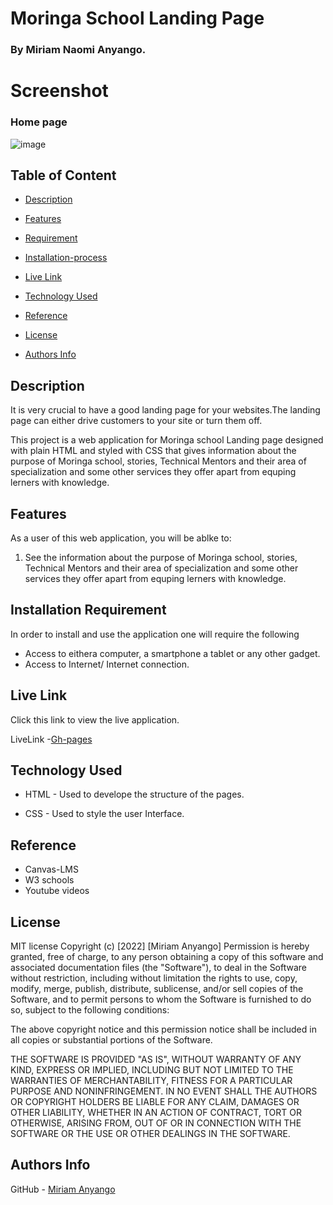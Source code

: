 
# Moringa School Landing Page

### By Miriam Naomi Anyango.

# Screenshot
### Home page
![image](./assets/images/School%20Landing%20Page.png)

## Table of Content 

+ [Description](#Description)
 
 + [Features](#Features)

 + [Requirement](#Requirement)

+ [Installation-process](#Installation-Process) 

+ [Live Link](#live-link)

+ [Technology Used](#technology-used)

+ [Reference](#reference)

+ [License](#license)

+ [Authors Info](#authors-info)


## Description
<p>It is very crucial to have a good landing page for your websites.The landing page can either drive customers to your site or turn them off.

This project is a web application for Moringa school Landing page designed with plain HTML and styled with CSS that gives information about the purpose of Moringa school, stories, Technical Mentors and their area of specialization and some other services they offer apart from equping lerners with knowledge. 
</p>

## Features
As a user of this web application, you will be ablke to:
1. See the information about the purpose of Moringa school, stories, Technical Mentors and their area of specialization and some other services they offer apart from equping lerners with knowledge.

## Installation Requirement
In order to install and use the application one will require the following

* Access to eithera computer, a smartphone a tablet or any other gadget.
* Access to Internet/ Internet connection.

## Live Link
Click this link to view the live application.

LiveLink -[Gh-pages](
https://miriam-naomi-anyango.github.io/moringa-school/)


## Technology Used 

* HTML - Used to develope the structure of the pages.

* CSS - Used to style the user Interface.

## Reference

* Canvas-LMS
* W3 schools
* Youtube videos

## License

MIT license
Copyright (c) [2022] [Miriam Anyango]
Permission is hereby granted, free of charge, to any person obtaining a copy
of this software and associated documentation files (the "Software"), to deal
in the Software without restriction, including without limitation the rights
to use, copy, modify, merge, publish, distribute, sublicense, and/or sell
copies of the Software, and to permit persons to whom the Software is
furnished to do so, subject to the following conditions:

The above copyright notice and this permission notice shall be included in all
copies or substantial portions of the Software.

THE SOFTWARE IS PROVIDED "AS IS", WITHOUT WARRANTY OF ANY KIND, EXPRESS OR
IMPLIED, INCLUDING BUT NOT LIMITED TO THE WARRANTIES OF MERCHANTABILITY,
FITNESS FOR A PARTICULAR PURPOSE AND NONINFRINGEMENT. IN NO EVENT SHALL THE
AUTHORS OR COPYRIGHT HOLDERS BE LIABLE FOR ANY CLAIM, DAMAGES OR OTHER
LIABILITY, WHETHER IN AN ACTION OF CONTRACT, TORT OR OTHERWISE, ARISING FROM,
OUT OF OR IN CONNECTION WITH THE SOFTWARE OR THE USE OR OTHER DEALINGS IN THE
SOFTWARE.


## Authors Info

GitHub - [Miriam Anyango](https://github.com/Miriam-Naomi-Anyango)